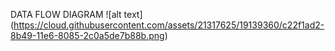 DATA FLOW DIAGRAM
![alt text] (https://cloud.githubusercontent.com/assets/21317625/19139360/c22f1ad2-8b49-11e6-8085-2c0a5de7b88b.png)
